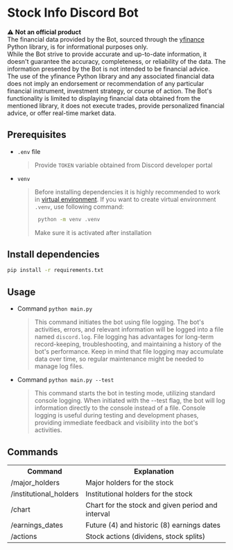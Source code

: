 # Stock Info Discord Bot  
:warning: **Not an official product**  
The financial data provided by the Bot, sourced through the [yfinance](https://github.com/ranaroussi/yfinance) Python library, is for informational purposes only.  
While the Bot strive to provide accurate and up-to-date information, it doesn't guarantee the accuracy, completeness, or reliability of the data.
The information presented by the Bot is not intended to be financial advice.  
The use of the yfinance Python library and any associated financial data does not imply 
an endorsement or recommendation of any particular financial instrument, investment strategy, or course of action. The Bot's functionality is limited to displaying 
financial data obtained from the mentioned library, it does not execute trades, provide personalized financial advice, or offer real-time market data.

## Prerequisites
* `.env` file
  > Provide `TOKEN` variable obtained from Discord developer portal

* `venv`
  > Before installing dependencies it is highly recommended to work in [virtual environment](https://docs.python.org/3/library/venv.html).
  > If you want to create virtual environment `.venv`, use following command:
  > ```bash
  >  python -m venv .venv
  >  ```
  > Make sure it is activated after installation

## Install dependencies
```bash
pip install -r requirements.txt
```

## Usage
* Command `python main.py`
  > This command initiates the bot using file logging. The bot's activities, errors, and relevant information will be logged into a file named `discord.log`.
  > File logging has advantages for long-term record-keeping, troubleshooting, and maintaining a history of the bot's performance.
  > Keep in mind that file logging may accumulate data over time, so regular maintenance might be needed to manage log files.

* Command `python main.py --test`
  > This command starts the bot in testing mode, utilizing standard console logging. When initiated with the --test flag, the bot will log information
  > directly to the console instead of a file. Console logging is useful during testing and development phases, providing immediate feedback and visibility into the bot's activities.

## Commands
<table>
  <tr>
    <th>Command</th>
    <th>Explanation</th>
  </tr>
  <tr>
    <td>/major_holders</td>
    <td>Major holders for the stock</td>
  </tr>
  <tr>
    <td>/institutional_holders</td>
    <td>Institutional holders for the stock</td>
  </tr>
  <tr>
    <td>/chart</td>
    <td>Chart for the stock and given period and interval</td>
  </tr>
  <tr>
    <td>/earnings_dates</td>
    <td>Future (4) and historic (8) earnings dates</td>
  </tr>
  <tr>
    <td>/actions</td>
    <td>Stock actions (dividens, stock splits)</td>
  </tr>
</table>
